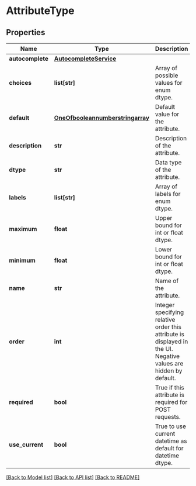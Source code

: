 # AttributeType

## Properties
Name | Type | Description | Notes
------------ | ------------- | ------------- | -------------
**autocomplete** | [**AutocompleteService**](AutocompleteService.md) |  | [optional] 
**choices** | **list[str]** | Array of possible values for enum dtype. | [optional] 
**default** | [**OneOfbooleannumberstringarray**](OneOfbooleannumberstringarray.md) | Default value for the attribute. | [optional] 
**description** | **str** | Description of the attribute. | [optional] [default to '']
**dtype** | **str** | Data type of the attribute. | [optional] 
**labels** | **list[str]** | Array of labels for enum dtype. | [optional] 
**maximum** | **float** | Upper bound for int or float dtype. | [optional] 
**minimum** | **float** | Lower bound for int or float dtype. | [optional] 
**name** | **str** | Name of the attribute. | [optional] 
**order** | **int** | Integer specifying relative order this attribute is displayed in the UI. Negative values are hidden by default. | [optional] [default to 0]
**required** | **bool** | True if this attribute is required for POST requests. | [optional] [default to False]
**use_current** | **bool** | True to use current datetime as default for datetime dtype. | [optional] 

[[Back to Model list]](../README.md#documentation-for-models) [[Back to API list]](../README.md#documentation-for-api-endpoints) [[Back to README]](../README.md)


